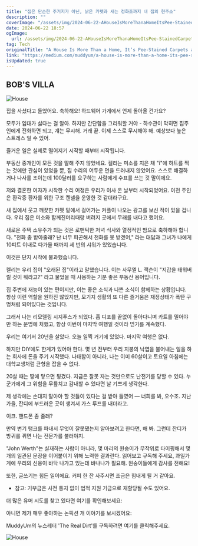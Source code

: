 ```yaml
---
title: "집은 단순한 주거지가 아닌, 낡은 카펫과 새는 정화조까지 내 집의 현주소"
description: ""
coverImage: "/assets/img/2024-06-22-AHouseIsMoreThanaHomeItsPee-StainedCarpetsandaLeakySepticTank_0.png"
date: 2024-06-22 18:57
ogImage: 
  url: /assets/img/2024-06-22-AHouseIsMoreThanaHomeItsPee-StainedCarpetsandaLeakySepticTank_0.png
tag: Tech
originalTitle: "A House Is More Than a Home, It’s Pee-Stained Carpets and a Leaky Septic Tank"
link: "https://medium.com/muddyum/a-house-is-more-than-a-home-its-pee-stained-carpets-and-a-leaky-septic-tank-92d6699ca5c8"
isUpdated: true
---
```






## BOB'S VILLA

![House](/assets/img/2024-06-22-AHouseIsMoreThanaHomeItsPee-StainedCarpetsandaLeakySepticTank_0.png)

집을 사셨다고 들었어요. 축하해요! 하드웨어 가게에서 언제 돌아올 건가요?

모두가 임대가 싫다는 걸 알아. 하지만 간단함을 그리워할 거야 - 하수관이 막히면 집주인에게 전화하면 되고, 걔는 무시해. 거래 끝. 이제 스스로 무시해야 해. 예상보다 높은 스트레스 일 수 있어.

<div class="content-ad"></div>

즐거운 일은 실제로 떨어지기 시작할 때부터 시작됩니다.

부동산 중개인이 모든 것을 말해 주지 않았네요. 켈리는 미소를 지은 채 "i"에 하트를 찍는 것에만 관심이 있었을 뿐, 집 수리의 어두운 면을 드러내지 않았어요. 스스로 해결하거나 나사를 조이는데 100달러를 요구하는 사람에게 수표를 쓰는 것 말이에요.

저와 결혼한 여자가 시작한 수리 여정은 우리가 이사 온 날부터 시작되었어요. 이전 주인은 환각증 환자를 위한 구조 켄넬을 운영한 것 같더라구요.

새 집에서 웃고 깨끗한 카펫 밑에서 걸어가는 커플이 나오는 광고를 보신 적이 있을 겁니다. 우리 집은 미소와 함께진머리때랑 버려지 곳에서 무래를 내다고 했어요.

<div class="content-ad"></div>

새로운 주택 소유주가 되는 것은 로맨틱한 저녁 식사와 열정적인 밤으로 축하해야 합니다. "전화 좀 받아줄래? 난 너무 피곤해서 전화를 못 받겠어," 라는 대답과 그녀가 나에게 10피트 이내로 다가올 때까지 세 번의 샤워가 있었습니다.

이것은 단지 시작에 불과했습니다.

켈리는 우리 집이 "오래된 집"이라고 말했습니다. 이는 사무엘 L. 잭슨이 "지갑을 태워버릴 것이 뭐라고?" 라고 물었을 때 사용하는 기분 좋은 부동산 용어입니다.

집 주변에 재능이 있는 편이지만, 이는 좋은 소식과 나쁜 소식이 함께하는 상황입니다. 항상 이런 역할을 원하진 않았지만, 모기지 생활의 또 다른 즐거움은 재정상태가 폭탄 구멍처럼 되어있다는 것입니다.


<div class="content-ad"></div>

그래서 나는 리모델링 시지푸스가 되었다. 홈 디포를 끝없이 돌아다니며 카트를 밀어야만 하는 운명에 처했고, 항상 이번이 마지막 여행일 것이라 믿기를 계속했다.

우리는 여기서 20년을 살았다. 오늘 일찍 거기에 있었다. 마지막 여행은 없다. 

하지만 DIY에도 한계가 있어야 한다. 몇 년 전부터 우리 지붕의 낙엽을 불어내는 일을 하는 회사에 돈을 주기 시작했다. 나태함이 아니라, 나는 이미 60살이고 토요일 아침에는 대학교생처럼 균형을 잡을 수 없다.

20살 때는 땅에 닿으면 튕겼다. 지금은 잘못 자는 것만으로도 난전기를 당할 수 있다. 누군가에게 그 위험을 무릎치고 감내할 수 있다면 날 기쁘게 생각한다.

<div class="content-ad"></div>

제 생각에는 손대지 말아야 할 것들이 있다는 걸 받아 들였어 — 너희를 봐, 오수조. 지난 가을, 잔디에 부드러운 곳이 생겨서 가스 루프를 내더라고.

이크. 핸드폰 좀 줄래?

만약 변기 탱크를 파내서 무엇이 잘못됐는지 알아보려고 한다면, 해 봐. 그런데 잔디가 방귀를 뀌면 나는 전문가를 불러야지.

"John Werth"는 실재하는 사람이 아니라, 몇 마리의 원숭이가 무작위로 타이핑해서 몇 개의 일관된 문장을 이어붙이기 위해 노력한 결과란다. 읽어보고 구독해 주세요, 과일가게에 우리의 신용이 바닥 나가고 있는데 바나나가 필요해. 원숭이들에게 감사를 전해요!

<div class="content-ad"></div>

또한, 글쓰기는 힘든 일이에요. 커피 한 잔 사주시면 조금은 힘내게 될 거 같아요.
* 참고: 기부금은 사전 통지 없이 법적 지원 기금으로 재할당될 수도 있어요.

더 많은 유머 시도를 찾고 있다면 여기를 확인해보세요:

아니면 제가 매우 좋아하는 논픽션 개 이야기를 보시겠어요:

MuddyUm의 뉴스레터 'The Real Dirt'를 구독하려면 여기를 클릭해주세요.

<div class="content-ad"></div>


![House](/assets/img/2024-06-22-AHouseIsMoreThanaHomeItsPee-StainedCarpetsandaLeakySepticTank_1.png)
